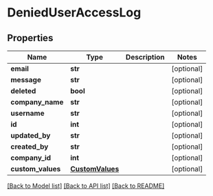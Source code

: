 # DeniedUserAccessLog

## Properties
Name | Type | Description | Notes
------------ | ------------- | ------------- | -------------
**email** | **str** |  | [optional] 
**message** | **str** |  | [optional] 
**deleted** | **bool** |  | [optional] 
**company_name** | **str** |  | [optional] 
**username** | **str** |  | [optional] 
**id** | **int** |  | [optional] 
**updated_by** | **str** |  | [optional] 
**created_by** | **str** |  | [optional] 
**company_id** | **int** |  | [optional] 
**custom_values** | [**CustomValues**](CustomValues.md) |  | [optional] 

[[Back to Model list]](../README.md#documentation-for-models) [[Back to API list]](../README.md#documentation-for-api-endpoints) [[Back to README]](../README.md)

